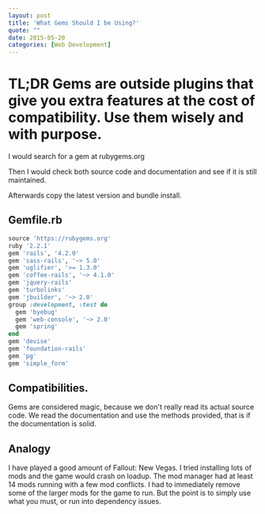 ```yaml
---
layout: post
title: 'What Gems Should I be Using?'
quote: ""
date: 2015-05-20
categories: [Web Development]
---
```


# TL;DR Gems are outside plugins that give you extra features at the cost of compatibility. Use them wisely and with purpose.

I would search for a gem at rubygems.org

Then I would check both source code and documentation and see if it is still maintained.

Afterwards copy the latest version and bundle install.

## Gemfile.rb


```ruby
source 'https://rubygems.org'
ruby '2.2.1'
gem 'rails', '4.2.0'
gem 'sass-rails', '~> 5.0'
gem 'uglifier', '>= 1.3.0'
gem 'coffee-rails', '~> 4.1.0'
gem 'jquery-rails'
gem 'turbolinks'
gem 'jbuilder', '~> 2.0'
group :development, :test do
  gem 'byebug'
  gem 'web-console', '~> 2.0'
  gem 'spring'
end
gem 'devise'
gem 'foundation-rails'
gem 'pg'
gem 'simple_form'

```

## Compatibilities.

Gems are considered magic, because we don't really read its actual source code. We read the documentation and use the methods provided, that is if the documentation is solid.

## Analogy

I have played a good amount of Fallout: New Vegas. I tried installing lots of mods and the game would crash on loadup. The mod manager had at least 14 mods running with a few mod conflicts. I had to immediately remove some of the larger mods for the game to run. But the point is to simply use what you must, or run into dependency issues.







